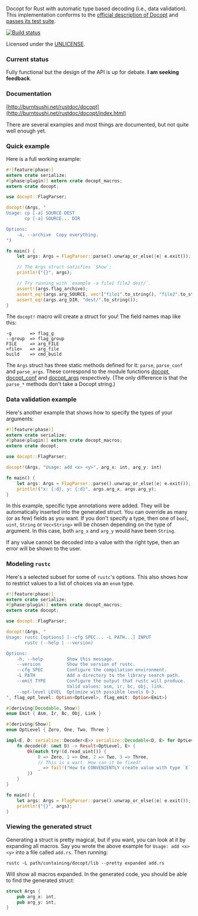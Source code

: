 Docopt for Rust with automatic type based decoding (i.e., data validation).
This implementation conforms to the 
[official description of Docopt](http://docopt.org/) and
[passes its test suite](https://github.com/docopt/docopt/pull/201).

[![Build status](https://api.travis-ci.org/BurntSushi/docopt.rs.png)](https://travis-ci.org/BurntSushi/docopt.rs)

Licensed under the [UNLICENSE](http://unlicense.org).


### Current status
Fully functional but the design of the API is up for debate. **I am seeking 
feedback**.


### Documentation

[http://burntsushi.net/rustdoc/docopt](http://burntsushi.net/rustdoc/docopt/index.html)

There are several examples and most things are documented, but not quite well 
enough yet.


### Quick example

Here is a full working example:

```rust
#![feature(phase)]
extern crate serialize;
#[phase(plugin)] extern crate docopt_macros;
extern crate docopt;

use docopt::FlagParser;

docopt!(Args, "
Usage: cp [-a] SOURCE DEST
       cp [-a] SOURCE... DIR

Options:
    -a, --archive  Copy everything.
")

fn main() {
    let args: Args = FlagParser::parse().unwrap_or_else(|e| e.exit());

    // The Args struct satisfies `Show`:
    println!("{}", args);

    // Try running with `example -a file1 file2 dest/`.
    assert!(args.flag_archive);
    assert_eq!(args.arg_SOURCE, vec!["file1".to_string(), "file2".to_string()]);
    assert_eq!(args.arg_DIR, "dest/".to_string());
}
```

The `docopt!` macro will create a struct for you! The field names map like 
this:

```
-g       => flag_g
--group  => flag_group
FILE     => arg_FILE
<file>   => arg_file
build    => cmd_build
```

The `Args` struct has three static methods defined for it: `parse`, 
`parse_conf` and `parse_args`. These correspond to the module functions
[docopt](http://burntsushi.net/rustdoc/docopt/fn.docopt.html),
[docopt_conf](http://burntsushi.net/rustdoc/docopt/fn.docopt_conf.html)
and [docopt_args](http://burntsushi.net/rustdoc/docopt/fn.docopt_args.html)
respectively. (The only difference is that the `parse_*` methods don't
take a Docopt string.)


### Data validation example

Here's another example that shows how to specify the types of your arguments:

```rust
#![feature(phase)]
extern crate serialize;
#[phase(plugin)] extern crate docopt_macros;
extern crate docopt;

use docopt::FlagParser;

docopt!(Args, "Usage: add <x> <y>", arg_x: int, arg_y: int)

fn main() {
    let args: Args = FlagParser::parse().unwrap_or_else(|e| e.exit());
    println!("x: {:d}, y: {:d}", args.arg_x, args.arg_y);
}
```

In this example, specific type annotations were added. They will be 
automatically inserted into the generated struct. You can override as many (or 
as few) fields as you want. If you don't specify a type, then one of `bool`, 
`uint`, `String` or `Vec<String>` will be chosen depending on the type of 
argument. In this case, both `arg_x` and `arg_y` would have been `String`.

If any value cannot be decoded into a value with the right type, then an error 
will be shown to the user.


### Modeling `rustc`

Here's a selected subset for some of `rustc`'s options. This also shows how to 
restrict values to a list of choices via an `enum` type.

```rust
#![feature(phase)]
extern crate serialize;
#[phase(plugin)] extern crate docopt_macros;
extern crate docopt;

use docopt::FlagParser;

docopt!(Args, "
Usage: rustc [options] [--cfg SPEC... -L PATH...] INPUT
       rustc (--help | --version)

Options:
    -h, --help         Show this message.
    --version          Show the version of rustc.
    --cfg SPEC         Configure the compilation environment.
    -L PATH            Add a directory to the library search path.
    --emit TYPE        Configure the output that rustc will produce.
                       Valid values: asm, ir, bc, obj, link.
    --opt-level LEVEL  Optimize with possible levels 0-3.
", flag_opt_level: Option<OptLevel>, flag_emit: Option<Emit>)

#[deriving(Decodable, Show)]
enum Emit { Asm, Ir, Bc, Obj, Link }

#[deriving(Show)]
enum OptLevel { Zero, One, Two, Three }

impl<E, D: serialize::Decoder<E>> serialize::Decodable<D, E> for OptLevel {
    fn decode(d: &mut D) -> Result<OptLevel, E> {
        Ok(match try!(d.read_uint()) {
            0 => Zero, 1 => One, 2 => Two, 3 => Three,
            // This is a wart. How can it be fixed?
            _ => fail!("How to CONVENIENTLY create value with type `E`?"),
        })
    }
}

fn main() {
    let args: Args = FlagParser::parse().unwrap_or_else(|e| e.exit());
    println!("{}", args);
}
```

### Viewing the generated struct

Generating a struct is pretty magical, but if you want, you can look at it by 
expanding all macros. Say you wrote the above example for `Usage: add <x> <y>`
into a file called `add.rs`. Then running:

    rustc -L path/containing/docopt/lib --pretty expanded add.rs

Will show all macros expanded. In the generated code, you should be able to 
find the generated struct:

```rust
struct Args {
    pub arg_x: int,
    pub arg_y: int,
}
```

